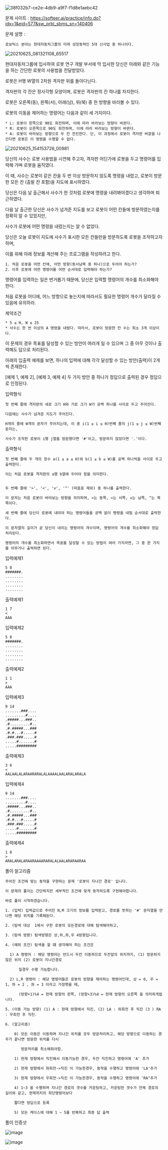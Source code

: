 ![38f032b7-ce2e-4db9-a9f7-f1d8e1aebc42](https://user-images.githubusercontent.com/57944215/216338360-c2251b42-28f8-40e7-9883-5526d2f28e02.jpg)

문제 사이트 : https://softeer.ai/practice/info.do?idx=1&eid=577&sw_prbl_sbms_sn=140406

문제 설명 :

    로보틱스 분야는 현대자동차그룹의 미래 성장동력인 5대 신사업 중 하나이다.

![20210625_081321108_65517](https://user-images.githubusercontent.com/57944215/216338461-22fcc26b-b46c-4092-9fb3-aea03c10211f.jpg)


현대자동차그룹에 입사하여 로봇 연구 개발 부서에 막 입사한 당신은 아래와 같은 기능을 하는 간단한 로봇의 사용법을 전달받았다. 

로봇은 H행 W열의 2차원 격자판 위를 돌아다닌다. 

격자판의 각 칸은 정사각형 모양이며, 로봇은 격자판의 칸 하나를 차지한다. 

로봇은 오른쪽(동), 왼쪽(서), 아래(남), 위(북) 중 한 방향을 바라볼 수 있다.

로봇의 이동을 제어하는 명령어는 다음과 같이 세 가지이다.

    * L: 로봇이 왼쪽으로 90도 회전하며, 이에 따라 바라보는 방향이 바뀐다.
    * R: 로봇이 오른쪽으로 90도 회전하며, 이에 따라 바라보는 방향이 바뀐다.
    * A: 로봇이 바라보는 방향으로 두 칸 전진한다. 단, 이 과정에서 로봇이 격자판 바깥을 나간다면 로봇은 이 명령을 수행할 수 없다.

![20210625_154153726_00981](https://user-images.githubusercontent.com/57944215/216338480-be77005f-4a47-4e53-9493-ff641a700d67.jpg)


당신의 사수는 로봇 사용법을 시연해 주고자, 격자판 어딘가에 로봇을 두고 명령어를 입력해 가며 로봇을 움직였다. 

이 때, 사수는 로봇이 같은 칸을 두 번 이상 방문하지 않도록 명령을 내렸고, 로봇이 방문한 모든 칸 (출발 칸 포함)을 지도에 표시하였다.

당신은 다음 날 출근해서 사수가 한 것처럼 로봇에 명령을 내려봐야겠다고 생각하며 퇴근하였다.

다음 날 출근한 당신은 사수가 넘겨준 지도를 보고 로봇이 어떤 칸들에 방문하였는지를 정확히 알 수 있었지만, 

사수가 로봇에 어떤 명령을 내렸는지는 알 수 없었다. 

당신은 오늘 로봇이 지도에 사수가 표시한 모든 칸들만을 방문하도록 로봇을 조작하고자 하며, 

이를 위해 아래 정보를 계산해 주는 프로그램을 작성하려고 한다.

    1. 처음 로봇을 어떤 칸에, 어떤 방향(동서남북 중 하나)으로 두어야 하는가?
    2. 이후 로봇에 어떤 명령어를 어떤 순서대로 입력해야 하는가?

명령어를 입력하는 일은 번거롭기 때문에, 당신은 입력할 명령어의 개수를 최소화해야 한다. 

처음 로봇을 어디에, 어느 방향으로 놓는지에 따라서도 필요한 명령어 개수가 달라질 수 있음에 유의하라.

제약조건

    * 5 ≤ H, W ≤ 25
    * 사수는 한 번 이상의 A 명령을 내렸다. 따라서, 로봇이 방문한 칸 수는 최소 3개 이상이다.



이 문제의 경우 목표를 달성할 수 있는 방안이 여러개 일 수 있으며 그 중 아무 것이나 출력해도 답으로 처리된다.

아래의 입출력 예제를 보면, 하나의 입력에 대해 각각 달성할 수 있는 방안(출력)이 2개씩 존재한다. 

[예제 1, 예제 2], [예제 3, 예제 4] 두 가지 방안 중 하나가 정답으로 출력된 경우 정답으로 인정된다.

입력형식

    첫 번째 줄에 격자판의 세로 크기 H와 가로 크기 W가 공백 하나를 사이로 두고 주어진다. 
    
    다음에는 사수가 넘겨준 지도가 주어진다. 
    
    H개의 줄에 W개의 문자가 주어지는데, 이 중 i(1 ≤ i ≤ H)번째 줄의 j(1 ≤ j ≤ W)번째 문자는, 
    
    사수가 조작한 로봇이 i행 j열을 방문했다면 '#'이고, 방문하지 않았다면 '.'이다.

출력형식

    첫 번째 줄에 두 개의 정수 a(1 ≤ a ≤ H)와 b(1 ≤ b ≤ W)를 공백 하나씩을 사이로 두고 출력한다. 
    
    이는 처음 로봇을 격자판의 a행 b열에 두어야 함을 의미한다.


    두 번째 줄에 '>', '<', 'v', '^' (따옴표 제외) 중 하나를 출력한다. 
    
    이 문자는 처음 로봇이 바라보는 방향을 의미하며, >는 동쪽, <는 서쪽, v는 남쪽, ^는 북쪽이다.
    
    세 번째 줄에 당신이 로봇에 내려야 하는 명령어들을 공백 없이 명령을 내릴 순서대로 출력한다.
    
    이 문자열의 길이가 곧 당신이 내리는 명령어의 개수이며, 명령어의 개수를 최소화해야 정답 처리된다.

    명령어의 개수를 최소화하면서 목표를 달성할 수 있는 방법이 여러 가지라면, 그 중 한 가지를 아무거나 출력하면 된다.

입력예제1

    5 8
    #######.
    ........
    ........
    ........
    ........

출력예제1

    1 7
    <
    AAA

입력예제2

    5 8
    #######.
    ........
    ........
    ........
    ........

출력예제2

    1 1
    >
    AAA

입력예제3

    9 14
    .......###....
    .........#....
    .#####...###..
    .#.........#..
    .#.#####...###
    .#.#...#.....#
    .###.###.....#
    .....#.......#
    .....#########

출력예제3

    3 6
    <
    AALAALALARAARARALALAAAALAALARALARALA

입력예제4

    9 14
    .......###....
    .........#....
    .#####...###..
    .#.........#..
    .#.#####...###
    .#.#...#.....#
    .###.###.....#
    .....#.......#
    .....#########

출력예제4

    1 8
    >
    ARALARALARAARAAAARARALALAALARARAARAA
    
풀이 알고리즘

    주어진 조건에 맞는 동작을 구현하는 문제 '로봇이 지나간 경로' 입니다.
    
    이 문제의 풀이는 간단하지만 세부적인 조건에 맞게 동작하도록 구현해야합니다.
    
    바로 풀이 시작하겠습니다.
    
    1. (입력) 입력값으로 주어진 N,M 크기의 정보를 입력받고, 경로를 뜻하는 '#' 문자열을 만나면 해당 위치를 기록해둔다.
    
    2. (탐색 대상  1에서 구한 로봇의 모든경로에 대해 탐색해야하고,
    
    3. (탐색 방향) 탐색방향은 상,하,좌,우 4방향입니다.
    
    4. (예외 조건) 탐색을 할 떄 생각해야 하는 조건은
    
      1) A 명령어 : 해당 명령어는 반드시 두칸 이동하므로 두칸앞의 위치까지, (1) 방문하지 않은 위치 (2) 로봇이 지나간경로
      
          일경우 수행 가능합니다.
          
      2) L,R 명령어 : 해당 명령어들은 로봇의 방향을 제어하는 명령어인데, 상 = 0, 우 = 1, 하 = 2 , 좌 = 3 이라고 가정햇을 때,
      
          (방향+1)%4 = 현재 방향의 왼쪽, (방향+3)%4 = 현재 방향의 오른쪽 을 의미하게됩니다.
          
    5. (이동 가능 방향) (1) A : 현재 방향에서 직진, (2) LA : 좌회전 후 직진 (3 ) RA : 우회전 후 직진.
    
    6. (알고리즘) 
        
        0) 모든 이동은 이동하며 지나간 위치를 모두 방문처리하고, 해당 방향으로 이동하는 경우가 끝나면 방문한 위치를 다시 
        
           방문처리를 취소해줘야함.
           
        1) 현재 방향에서 직진해서 이동가능한 경우, 두칸 직진하고 명령어에 'A' 추가
        
        2) 현재 방향에서 좌회전->직진 이 가능한경우, 동작을 수행하고 명령어에 'LA'추가
        
        3) 현재 방향에서 우회전->직진 이 가능한경우, 동작을 수행하고 명령어에 'RA"추가
        
        4) 1~3 을 수행하며 지나간 경로의 갯수를 카운팅하고, 카운팅한 갯수가 전체 경로의 길이와 같고, 현재까지의 최단명령어보다
        
        짧다면 정답으로 등록
        
        5) 모든 케이스에 대해 1 ~ 5를 반복하고 최종 답 출력
        

풀이 인증샷 

![image](https://user-images.githubusercontent.com/57944215/216340833-26db63d4-d2a1-4cbf-b68c-63867be85cfa.png)

![image](https://user-images.githubusercontent.com/57944215/216340897-9b2b59ef-97a2-497c-86f2-f48bd33e98de.png)


    

